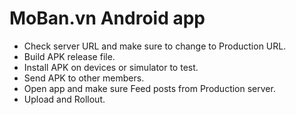 # MoBan.vn Android app

- Check server URL and make sure to change to Production URL.
- Build APK release file.
- Install APK on devices or simulator to test.
- Send APK to other members.
- Open app and make sure Feed posts from Production server.
- Upload and Rollout.
